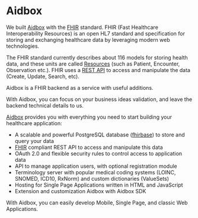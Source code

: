 # Aidbox

We built [Aidbox](https://www.health-samurai.io/aidbox) with the [FHIR](http://www.hl7.org/fhir/) standard. FHIR \(Fast Healthcare Interoperability Resources\) is an open HL7 standard and specification for storing and exchanging healthcare data by leveraging modern web technologies.

The FHIR standard currently describes about 116 models for storing health data, and these units are called [Resources](http://www.hl7.org/fhir/resourcelist.html) \(such as Patient, Encounter, Observation etc.\). FHIR uses a [REST API](https://hello.aidbox.io/docs/rest-api) to access and manipulate the data \(Create, Update, Search, etc\).

Aidbox is a FHIR backend as a service with useful additions.

With Aidbox, you can focus on your business ideas validation, and leave the backend technical details to us.

[Aidbox](https://www.health-samurai.io/aidbox) provides you with everything you need to start building your healthcare application:

* A scalable and powerful PostgreSQL database \([fhirbase](http://fhirbase.github.io/)\) to store and query your data
* [FHIR](http://www.hl7.org/fhir/) compliant REST API to access and manipulate this data
* OAuth 2.0 and flexible security rules to control access to application data
* API to manage application users, with optional registration module
* Terminology server with popular medical coding systems \(LOINC, SNOMED, ICD10, RxNorm\) and custom dictionaries \(ValueSets\)
* Hosting for Single Page Applications written in HTML and JavaScript
* Extension and customization Aidbox with Aidbox SDK

With Aidbox, you can easily develop Mobile, Single Page, and classic Web Applications.

